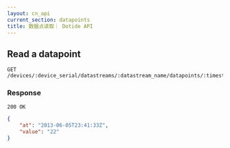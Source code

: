 ```yaml
---
layout: cn_api
current_section: datapoints
title: 数据点读取｜ Dotide API
---
```


## Read a datapoint

    GET /devices/:device_serial/datastreams/:datastream_name/datapoints/:timestamp

### Response

    200 OK

~~~json
{
    "at": "2013-06-05T23:41:33Z",
    "value": "22"
}
~~~

